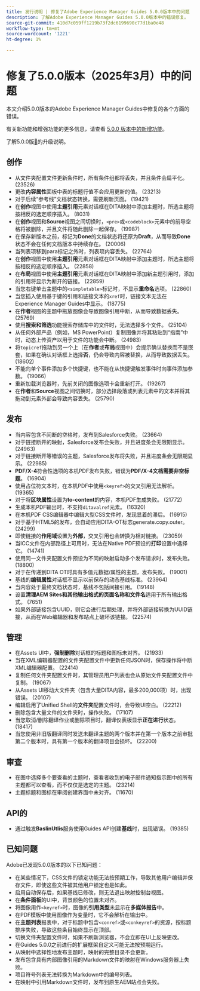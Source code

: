 ```yaml
---
title: 发行说明 | 修复了Adobe Experience Manager Guides 5.0.0版本中的问题
description: 了解Adobe Experience Manager Guides 5.0.0版本中的错误修复。
source-git-commit: 410d7c059ff1219b73f2dc6199690c77d1ba0e48
workflow-type: tm+mt
source-wordcount: '1221'
ht-degree: 1%

---
```


# 修复了5.0.0版本（2025年3月）中的问题

本文介绍5.0.0版本的Adobe Experience Manager Guides中修复的各个方面的错误。


有关新功能和增强功能的更多信息，请查看 [5.0.0 版本中的新增功能](whats-new-5-0.md)。

了解5.0.0版[&#128279;](upgrade-instructions-5-0-0.md)的升级说明。


## 创作

- 从文件夹配置文件更新条件时，所有条件组都将丢失，并且条件会扁平化。 (23526)
- 更改&#x200B;**内容属性**&#x200B;面板中表的标题行值不会应用更新的值。 (23213)
- 对于后续“参考线”文档状态转换，需要刷新页面。 (19421)
- 在&#x200B;**创作**&#x200B;视图中使用&#x200B;**主题引用**&#x200B;元素对话框在DITA映射中添加主题时，所选主题将按相反的选定顺序插入。 (8031)
- 在&#x200B;**创作**&#x200B;视图和&#x200B;**Source**&#x200B;视图之间切换时，`<pre>`或`<codeblock>`元素中的前导空格将被删除，并且文件将随此删除一起保存。 (19987)
- 在保存新版本之前，标记为&#x200B;**Done**&#x200B;的文档状态将还原为&#x200B;**Draft**，从而导致&#x200B;**Done**&#x200B;状态不会在任何文档版本中持续存在。 (20006)
- 当列表项移到para标记之外时，列表项内容丢失。 (22764)
- 在&#x200B;**创作**&#x200B;视图中使用&#x200B;**主题引用**&#x200B;元素对话框在DITA映射中添加主题时，所选主题将按相反的选定顺序插入。 (22858)
- 在&#x200B;**布局**&#x200B;视图中使用&#x200B;**主题引用**&#x200B;元素对话框在DITA映射中添加新主题引用时，添加的引用将显示为断开的链接。 (22859)
- 当您右键单击主题中的`<simpletable>`标记时，不显示&#x200B;**重命名**&#x200B;选项。 (22860)
- 当您插入使用基于键的引用和链接文本的`xref`时，链接文本无法在Experience Manager Guides中显示。 (18775)
- 在&#x200B;**作者**&#x200B;视图的主题中拖放图像会导致图像引用中断，从而导致数据丢失。 (25769)
- 使用&#x200B;**搜索和筛选**&#x200B;功能搜索存储库中的文件时，无法选择多个文件。 (25104)
- 从任何外部产品（例如，MS PowerPoint）复制图像并将其粘贴到“指南”中时，动态上传资产以用于文件的功能会中断。 (24983)
- 将`topicref`拖动到另一个上（在&#x200B;**作者**&#x200B;或&#x200B;**布局**&#x200B;视图中）会提示确认替换而不是嵌套，如果在确认对话框上选择&#x200B;**否**，仍会导致内容被替换，从而导致数据丢失。 (18602)
- 不能向单个事件添加多个快捷键，也不能在从快捷键触发事件时向事件添加参数。 (19066)
- 重新加载浏览器时，先前关闭的图像选项卡会重新打开。 (19267)
- 在&#x200B;**作者**&#x200B;和&#x200B;**Source**&#x200B;视图之间切换时，部分选择段落或列表元素中的文本并将其拖动到元素外部会导致内容丢失。 (25790)

## 发布

- 当内容包含不间断的空格时，发布到Salesforce失败。 (23664)
- 对于链接断开的映射，Salesforce发布会失败，并且进度条会无限期显示。 (24963)
- 对于链接断开等错误的主题，Salesforce发布将失败，并且进度条会无限期显示。 (22985)
- **PDF/X-4**&#x200B;符合性选项的本机PDF发布失败，错误为&#x200B;**PDF/X-4文档需要非空标题**。 (16904)
- 使用占位符文本时，在本机PDF中使用`<keyref>`的交叉引用无法解析。 (19365)
- 对于将&#x200B;**区块属性**&#x200B;设置为&#x200B;**to-content**&#x200B;的内容，本机PDF生成失败。 (21772)
- 生成本机PDF输出时，不支持`ditavalref`元素。 (16320)
- 在本机PDF CSS编辑器中编辑大型CSS文件时，发现显着的滞后。 (16915)
- 对于基于HTML5的发布，会自动应用DITA-OT标志generate.copy.outer。 (24299)
- 即使链接的&#x200B;**作用域**&#x200B;设置为&#x200B;**外部**，交叉引用也会转换为相对链接。 (23059)
- 当ICC文件在内部路径上可用时，无法在Native PDF预设的&#x200B;**打印**&#x200B;设置中选择它。 (14741)
- 使用同一文件夹配置文件预设为不同的映射启动多个发布请求时，发布失败。 (18800)
- 对于在传递到DITA OT时具有多值元数据/属性的主题，发布失败。 (19001)
- 基线的&#x200B;**编辑属性**&#x200B;对话框不显示以前保存的动态基线标准。  (23964)
- 当内容处于最终文档状态时，基线不包括间接引用。 (19148)
- 设置&#x200B;**清理AEM Sites和其他输出格式的页面名称和文件名**&#x200B;适用于所有输出格式。 (7651)
- 如果外部链接包含UUID，则它会进行后期处理，并将外部链接转换为UUID链接，从而在Web编辑器和发布站点上破坏该链接。 (22574)


## 管理

- 在Assets UI中，**强制删除**&#x200B;对话框的标题和图标未对齐。 (21933)
- 当在XML编辑器配置的文件夹配置文件中更新任何JSON时，保存操作将中断XML编辑器配置。 (22414)
- 复制任何文件夹配置文件时，其管理员用户列表也会从原始文件夹配置文件中复制。 (19067)
- 从Assets UI移动大文件夹（包含大量DITA内容，最多200,000项）时，出现错误。 (20107)
- 编辑启用了Unified Shell的&#x200B;**文件夹**&#x200B;配置文件时，会导致UI空白。 (22212)
- 删除包含大量文件的文件夹时，操作失败。 (17107)
- 当您取消/删除翻译作业或删除项目时，翻译仪表板显示&#x200B;**正在进行**&#x200B;状态。 (18417)
- 当您使用非旧版翻译同时发送未翻译主题的两个版本并在第一个版本之前审批第二个版本时，具有第一个版本的翻译项目会损坏。 (22200)


## 审查

- 在图中选择多个要查看的主题时，查看者收到的电子邮件通知指示图中的所有主题都可以查看，而不仅仅是选定的主题。 (23214)
- 主题标题和图标在审阅创建界面中未对齐。 (11670)


## API的

- 通过触发&#x200B;**BaslinUtlis**&#x200B;服务使用Guides API创建&#x200B;**基线**&#x200B;时，出现错误。 (19385)

## 已知问题

Adobe已发现5.0.0版本的以下已知问题：

- 在某些情况下，CSS文件的锁定功能无法按预期工作，导致其他用户编辑并保存文件，即使这些文件被其他用户锁定也是如此。
- 启用自动保存后，如果基线已修改，则无法退出映射控制台视图。
- 在&#x200B;**条件面板**&#x200B;的UI中，背景颜色的位置未对齐。
- 将图像用作`<keyref>`时，图像的&#x200B;**引用类型**&#x200B;未显示在&#x200B;**多媒体报告**&#x200B;中。
- 在PDF模板中使用图像作为变量时，它不会解析在输出中。
- 在&#x200B;**主题列表**&#x200B;报表中，对于标题中包含`<conref>`或`<conkeyref>`的资源，按标题排序失败，导致这些条目始终显示在顶部。
- 切换文件夹配置文件时，如果不刷新浏览器，不会立即在UI上反映更改。
- 在Guides 5.0.0之前进行的扩展框架自定义可能无法按预期运行。
- 从映射中选择性地发布主题时，映射的完整目录不会更新。
- 发布包含具有内部图像引用的Markdown文件的映射在Windows服务器上失败。
- 项目符号列表无法转换为Markdown中的编号列表。
- 在映射中引用Markdown文件时，发布到原生AEM站点会失败。


